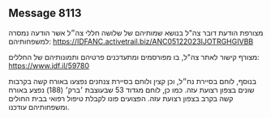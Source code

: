 ## Message 8113

מצורפת הודעת דובר צה"ל בנושא שמותיהם של שלושה חללי צה״ל אשר הודעה נמסרה למשפחותיהם: https://IDFANC.activetrail.biz/ANC05122023IJOTRGHGIVBB

מצורף קישור לאתר צה"ל, בו מפורסמים ומתעדכנים פרטיהם ותמונותיהם של החללים: https://www.idf.il/59780

בנוסף, לוחם בסיירת נח״ל, וכן קצין ולוחם בסיירת צנחנים נפצעו באורח קשה בקרבות שונים בצפון רצועת עזה. כמו כן, לוחם מגדוד 53 שבעוצבת ׳ברק׳ (188) נפצע באורח קשה בקרב בצפון רצועת עזה.
הפצועים פונו לקבלת טיפול רפואי בבית החולים ומשפחותיהם עודכנו.

